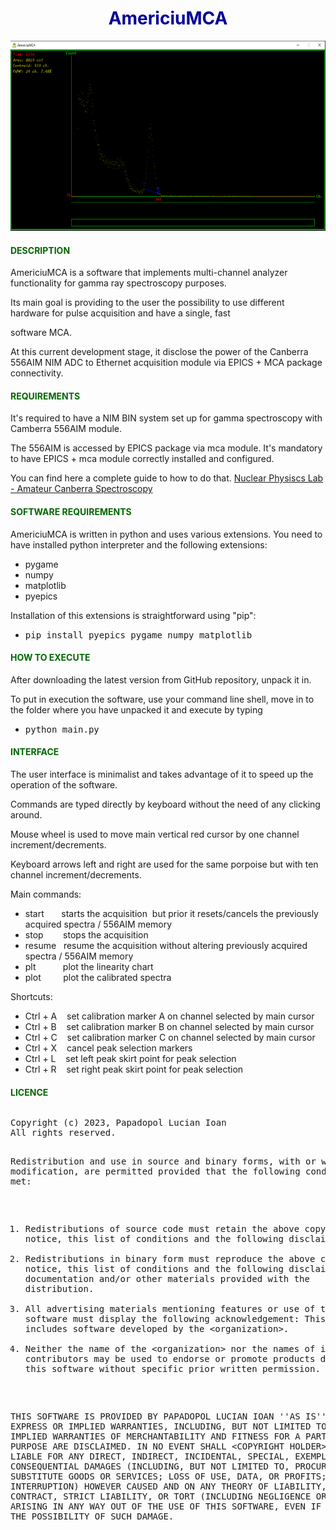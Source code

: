 <!DOCTYPE html>
<html lang="en">
  <head>
    <meta http-equiv="content-type" content="text/html; charset=UTF-8">
    <title>AmericiuMCA</title>
    <meta name="author" content="Papadopol Lucian Ioan">
  </head>
  <body>
    <h1 style="text-align: center;"><span style="color: #000099;"><b>AmericiuMCA</b></span></h1>
    <div style="text-align: center;"><img src="7%25%20crystal.png"
        alt="s" title="a" style="width: 602px; height: 304px;"></div>
    <h4><span style="color: #006600;">DESCRIPTION</span></h4>
    <p>AmericiuMCA is a software that implements multi-channel analyzer
      functionality for gamma ray spectroscopy purposes.</p>
    <p>Its main goal is providing to the user the possibility to use different
      hardware for pulse acquisition and have a single, fast </p>
    <p>software MCA. </p>
    <p>At this current development stage, it disclose the power of the Canberra
      556AIM NIM ADC to Ethernet acquisition module via EPICS + MCA package
      connectivity.</p>
    <h4><span style="color: #006600;">REQUIREMENTS</span></h4>
    <p>It's required to have a NIM BIN system set up for gamma spectroscopy with
      Camberra 556AIM module.</p>
    <p>The 556AIM is accessed by EPICS package via mca module. It's mandatory to
      have EPICS + mca module correctly installed and configured.</p>
    <p>You can find here a complete guide to how to do that. <a href="http://www.nuclearphysicslab.com/npl/npl-home/spectroscopy/software_and_hardware/diy-canberra-system/">Nuclear
        Physiscs Lab - Amateur Canberra Spectroscopy</a></p>
    <h4><span style="color: #006600;">SOFTWARE REQUIREMENTS</span></h4>
    <p>AmericiuMCA is written in python and uses various extensions. You need to
      have installed python interpreter and the following extensions:</p>
    <ul>
      <li>pygame</li>
      <li>numpy</li>
      <li>matplotlib</li>
      <li>pyepics</li>
    </ul>
    <p>Installation of this extensions is straightforward using "pip":</p>
    <ul>
      <li>
          <meta http-equiv="content-type" content="text/html; charset=utf-8">
          <tt>pip install pyepics pygame numpy matplotlib</tt></li>
    </ul>
    <h4><span style="color: #006600;">HOW TO EXECUTE<br>
      </span></h4>
    <p>After downloading the latest version from GitHub repository, unpack it
      in.</p>
    <p>To put in execution the software, use your command line shell, move in to
      the folder where you have unpacked it and execute by typing </p>
    <ul>
      <li><tt><tt>python main.py</tt></tt></li>
    </ul>
    <h4><span style="color: #006600;">INTERFACE</span></h4>
    <p>The user interface is minimalist and takes advantage of it to speed up
      the operation of the software.</p>
    <p>Commands are typed directly by keyboard without the need of any clicking
      around.</p>
    <p>Mouse wheel is used to move main vertical red cursor by one channel
      increment/decrements.</p>
    <p>Keyboard arrows left and right are used for the same porpoise but with
      ten channel increment/decrements.</p>
    <p>Main commands:</p>
    <ul>
      <li>start&nbsp;&nbsp;&nbsp;&nbsp;&nbsp;&nbsp; starts the acquisition&nbsp;
        but prior it resets/cancels the previously acquired spectra / 556AIM
        memory</li>
      <li>stop &nbsp; &nbsp; &nbsp;&nbsp; stops the acquisition</li>
      <li>resume&nbsp;&nbsp; resume the acquisition without altering previously
        acquired spectra / 556AIM memory</li>
      <li>plt&nbsp;&nbsp;&nbsp;&nbsp;&nbsp;&nbsp;&nbsp;&nbsp;&nbsp;&nbsp; plot
        the linearity chart</li>
      <li>plot&nbsp;&nbsp;&nbsp;&nbsp;&nbsp;&nbsp;&nbsp;&nbsp; plot the
        calibrated spectra</li>
    </ul>
    <p>Shortcuts:</p>
    <ul>
      <li>Ctrl + A&nbsp;&nbsp;&nbsp; set calibration marker A on channel
        selected by main cursor</li>
      <li>Ctrl + B&nbsp;&nbsp;&nbsp; set calibration marker B on channel
        selected by main cursor</li>
      <li>Ctrl + C&nbsp;&nbsp;&nbsp; set calibration marker C on channel
        selected by main cursor</li>
      <li>Ctrl + X&nbsp;&nbsp;&nbsp; cancel peak selection markers</li>
      <li>Ctrl + L&nbsp;&nbsp;&nbsp; set left peak skirt point for peak
        selection</li>
      <li>Ctrl + R&nbsp;&nbsp;&nbsp; set right peak skirt point for peak
        selection</li>
    </ul>
    <h4><b><span style="color: #006600;">LICENCE</span><br>
      </b></h4>
    <pre><meta http-equiv="content-type" content="text/html; charset=utf-8"><pre>Copyright (c) 2023, Papadopol Lucian Ioan
All rights reserved.

Redistribution and use in source and binary forms, with or without
modification, are permitted provided that the following conditions are met:
1. Redistributions of source code must retain the above copyright
   notice, this list of conditions and the following disclaimer.
2. Redistributions in binary form must reproduce the above copyright
   notice, this list of conditions and the following disclaimer in the
   documentation and/or other materials provided with the distribution.
3. All advertising materials mentioning features or use of this software
   must display the following acknowledgement:
   This product includes software developed by the &lt;organization&gt;.
4. Neither the name of the &lt;organization&gt; nor the
   names of its contributors may be used to endorse or promote products
   derived from this software without specific prior written permission.

THIS SOFTWARE IS PROVIDED BY PAPADOPOL LUCIAN IOAN ''AS IS'' AND ANY
EXPRESS OR IMPLIED WARRANTIES, INCLUDING, BUT NOT LIMITED TO, THE IMPLIED
WARRANTIES OF MERCHANTABILITY AND FITNESS FOR A PARTICULAR PURPOSE ARE
DISCLAIMED. IN NO EVENT SHALL &lt;COPYRIGHT HOLDER&gt; BE LIABLE FOR ANY
DIRECT, INDIRECT, INCIDENTAL, SPECIAL, EXEMPLARY, OR CONSEQUENTIAL DAMAGES
(INCLUDING, BUT NOT LIMITED TO, PROCUREMENT OF SUBSTITUTE GOODS OR SERVICES;
LOSS OF USE, DATA, OR PROFITS; OR BUSINESS INTERRUPTION) HOWEVER CAUSED AND
ON ANY THEORY OF LIABILITY, WHETHER IN CONTRACT, STRICT LIABILITY, OR TORT
(INCLUDING NEGLIGENCE OR OTHERWISE) ARISING IN ANY WAY OUT OF THE USE OF THIS
SOFTWARE, EVEN IF ADVISED OF THE POSSIBILITY OF SUCH DAMAGE.</pre></pre>
  </body>
</html>
